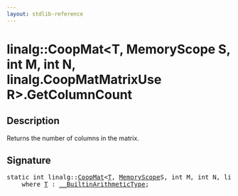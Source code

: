 ```yaml
---
layout: stdlib-reference
---
```


# linalg::CoopMat\<T, MemoryScope S, int M, int N, linalg\.CoopMatMatrixUse R\>\.GetColumnCount

## Description

Returns the number of columns in the matrix.




## Signature 

<pre>
<span class='code_keyword'>static</span> <span class="code_keyword">int</span> linalg::<a href="index.html" class="code_type">CoopMat</a>&lt;<a href="index.html#typeparam-T" class="code_type">T</a>, <a href="../memoryscope-06/index.html" class="code_type">MemoryScope</a>S, <span class="code_keyword">int</span> M, <span class="code_keyword">int</span> N, linalg.<a href="../coopmatmatrixuse-047d/index.html" class="code_type">CoopMatMatrixUse</a>R&gt;.<a href="getcolumncount-039.html">GetColumnCount</a>()
    <span class='code_keyword'>where</span> <a href="index.html#typeparam-T" class="code_type">T</a> : <a href="../../interfaces/0_builtinarithmetictype-029j/index.html" class="code_type">__BuiltinArithmeticType</a>;

</pre>

